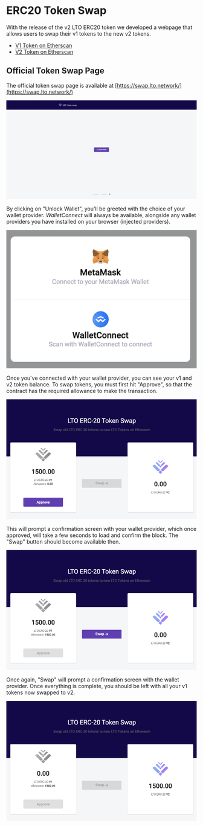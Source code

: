 # ERC20 Token Swap

With the release of the v2 LTO ERC20 token we developed a webpage that allows users to swap their v1 tokens to the new v2 tokens.

* [V1 Token on Etherscan](https://etherscan.io/token/0x3db6ba6ab6f95efed1a6e794cad492faaabf294d)
* [V2 Token on Etherscan](https://etherscan.io/token/0xd01409314acb3b245cea9500ece3f6fd4d70ea30)

## Official Token Swap Page

The official token swap page is available at [https://swap.lto.network/](https://swap.lto.network/)

![swap.lto.network](<../../.gitbook/assets/image (13).png>)

By clicking on "Unlock Wallet", you'll be greeted with the choice of your wallet provider. _WalletConnect_ will always be available, alongside any wallet providers you have installed on your browser (injected providers).

![Choose a wallet provider](<../../.gitbook/assets/image (15).png>)

Once you've connected with your wallet provider, you can see your v1 and v2 token balance. To swap tokens, you must first hit "Approve", so that the contract has the required allowance to make the transaction.

![Hit Approve to have an allowance](<../../.gitbook/assets/image (16).png>)

This will prompt a confirmation screen with your wallet provider, which once approved, will take a few seconds to load and confirm the block. The "Swap" button should become available then.

![Hit Swap to swap your tokens](<../../.gitbook/assets/image (12).png>)

Once again, "Swap" will prompt a confirmation screen with the wallet provider. Once everything is complete, you should be left with all your v1 tokens now swapped to v2.

![All tokens swapped to v2](<../../.gitbook/assets/image (14).png>)
